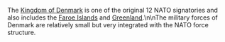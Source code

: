 The [Kingdom of Denmark](https://en.wikipedia.org/wiki/Denmark) is one of the original 12 NATO signatories and also includes the [Faroe Islands](https://en.wikipedia.org/wiki/Faroe_Islands) and [Greenland](https://en.wikipedia.org/wiki/Greenland).\n\nThe military forces of Denmark are relatively small but very integrated with the NATO force structure.
